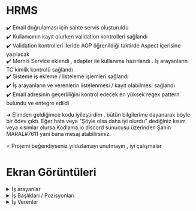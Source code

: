# HRMS

✔️ Email doğrulaması için sahte servis oluşturuldu </br>
✔️ Kullanıcının kayıt olurken validation kontrolleri sağlandı </br>
✔️ Validation kontrolleri ileride AOP öğrenildiği taktirde Aspect içerisine yazılacak </br>
✔️ Mernis Service eklendi , adapter ile kullanıma hazırlandı . İş arayanların TC kimlik kontrolü sağlandı </br>
✔️ Sisteme iş ekleme / listeleme işlemleri sağlandı </br>
✔️ İş arayanların ve verenlerin listelenmesi / kayıt olabilmesi sağlandı </br>
✔️ Email adresinin geçerliliğini kontrol edecek en yüksek regex pattern bulundu ve entegre edildi </br>

➜ Elimden geldiğimce kodu iyileştirdim , bütün bilgilerime dayanarak böyle bir ödev çıktı.
   Eğer hata veya "Şöyle olsa daha iyi olurdu" dediğiniz kısım veya kısımlar olursa Kodlama.io discord sunucusu üzerinden Şahin MARAL#7611 yani bana mesaj atabilirsiniz.

⭐ Projemi beğendiyseniz yıldızlamayı unutmayın , iyi çalışmalar

# Ekran Görüntüleri 

<details>
<summary> İş arayanlar </summary>

### Validation 1
![alt text](https://github.com/sahinmaral/JavaDevelopmentByEnginDemirog/blob/main/Day7Homework1&3/screenshots/candidate_validation1.png?raw=true)
### Validation 2
![alt text](https://github.com/sahinmaral/JavaDevelopmentByEnginDemirog/blob/main/Day7Homework1&3/screenshots/candidate_validation2.png?raw=true)
### Validation 3
![alt text](https://github.com/sahinmaral/JavaDevelopmentByEnginDemirog/blob/main/Day7Homework1&3/screenshots/candidate_validation3.png?raw=true)
### Validation 4
![alt text](https://github.com/sahinmaral/JavaDevelopmentByEnginDemirog/blob/main/Day7Homework1&3/screenshots/candidate_validation4.png?raw=true)
### Validation 5
![alt text](https://github.com/sahinmaral/JavaDevelopmentByEnginDemirog/blob/main/Day7Homework1&3/screenshots/candidate_validation5.png?raw=true)
### Validation 6
![alt text](https://github.com/sahinmaral/JavaDevelopmentByEnginDemirog/blob/main/Day7Homework1&3/screenshots/candidate_validation6.png?raw=true)
### Verification Code Validation 1
![alt text](https://github.com/sahinmaral/JavaDevelopmentByEnginDemirog/blob/main/Day7Homework1&3/screenshots/verificationCode_validation1.png?raw=true)
### Verification Code Sent Database
![alt text](https://github.com/sahinmaral/JavaDevelopmentByEnginDemirog/blob/main/Day7Homework1&3/screenshots/verification_code_sent_database.png?raw=true)
### Verification Code Success
![alt text](https://github.com/sahinmaral/JavaDevelopmentByEnginDemirog/blob/main/Day7Homework1&3/screenshots/verification_code_success.png?raw=true)

</details>

<details>
<summary>
İş Başlıkları / Pozisyonları
</summary>

### Adding

![alt text](https://github.com/sahinmaral/JavaDevelopmentByEnginDemirog/blob/main/Day7Homework1&3/screenshots/jobTitle_add.png?raw=true)

### Validation 1

![alt text](https://github.com/sahinmaral/JavaDevelopmentByEnginDemirog/blob/main/Day7Homework1&3/screenshots/jobTitle_validation1.png?raw=true)

### GetAll

![alt text](https://github.com/sahinmaral/JavaDevelopmentByEnginDemirog/blob/main/Day7Homework1&3/screenshots/jobTitle_getAll.png?raw=true)

</details>

<details>
<summary> İş Verenler </summary>

### Register
![alt text](https://github.com/sahinmaral/JavaDevelopmentByEnginDemirog/blob/main/Day7Homework1&3/screenshots/employer_register.png?raw=true)

### Verification Code Success
![alt text](https://github.com/sahinmaral/JavaDevelopmentByEnginDemirog/blob/main/Day7Homework1&3/screenshots/employer_verification_code_success.png?raw=true)

</details>